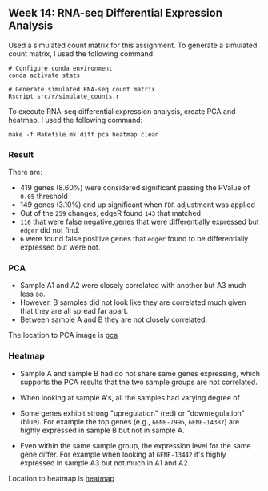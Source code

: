## Week 14: RNA-seq Differential Expression Analysis

Used a simulated count matrix for this assignment. To generate a simulated count matrix, I used the following command:
```
# Configure conda environment
conda activate stats

# Generate simulated RNA-seq count matrix
Rscript src/r/simulate_counts.r
```

To execute RNA-seq differential expression analysis, create PCA and heatmap, I used the following command:
```
make -f Makefile.mk diff pca heatmap clean
```

### Result

There are:
* 419 genes (8.60%) were considered significant passing the PValue of `0.05` threshold 
* 149 genes (3.10%) end up significant when `FDR` adjustment was applied
* Out of the `259` changes, edgeR found `143` that matched
* `116` that were false negative,genes that were differentially expressed but `edger` did not find.
* `6` were found false positive genes that `edger` found to be differentially expressed but were not.

### PCA
* Sample A1 and A2 were closely correlated with another but A3 much less so. 
* However, B samples did not look like they are correlated much given that they are all spread far apart.
* Between sample A and B they are not closely correlated.

The location to PCA image is [pca](result_viz/pca.pdf)

### Heatmap
* Sample A and sample B had do not share same genes expressing, which supports the PCA results that the two sample groups are not correlated.
* When looking at sample A's, all the samples had varying degree of 

* Some genes exhibit strong "upregulation" (red) or "downregulation" (blue). For example the top genes (e.g., `GENE-7996`, `GENE-14387`) are highly expressed in sample B but not in sample A. 
* Even within the same sample group, the expression level for the same gene differ. For example when looking at `GENE-13442` it's highly expressed in sample A3 but not much in A1 and A2.

Location to heatmap is [heatmap](result_viz/heatmap.pdf)




